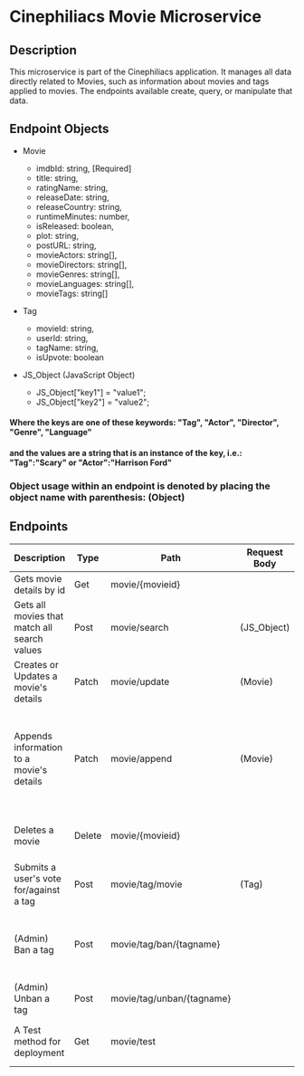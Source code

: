# Cinephiliacs Movie Microservice

## Description
This microservice is part of the Cinephiliacs application. It manages all data directly related to Movies, such as information about movies and tags applied to movies. The endpoints available create, query, or manipulate that data.

## Endpoint Objects
* Movie
  * imdbId: string, [Required]
  * title: string,
  * ratingName: string,
  * releaseDate: string,
  * releaseCountry: string,
  * runtimeMinutes: number,
  * isReleased: boolean,
  * plot: string,
  * postURL: string,
  * movieActors: string[],
  * movieDirectors: string[],
  * movieGenres: string[],
  * movieLanguages: string[],
  * movieTags: string[]

* Tag
  * movieId: string,
  * userId: string,
  * tagName: string,
  * isUpvote: boolean

* JS_Object (JavaScript Object)
  * JS_Object["key1"] = "value1";
  * JS_Object["key2"] = "value2";
#### Where the keys are one of these keywords: "Tag", "Actor", "Director", "Genre", "Language"
#### and the values are a string that is an instance of the key, i.e.: "Tag":"Scary" or "Actor":"Harrison Ford"

### Object usage within an endpoint is denoted by placing the object name with parenthesis: (Object)
## Endpoints
| Description                                  | Type   | Path                      | Request Body | Returned | Comments                                                                           |
|----------------------------------------------|--------|---------------------------|--------------|----------|------------------------------------------------------------------------------------|
| Gets movie details by id                     | Get    | movie/{movieid}           |              | (Movie)  |                                                                                    |
| Gets all movies that match all search values | Post   | movie/search              | (JS_Object)  | string[] | Returns an array of movieIDs                                                       |
| Creates or Updates a movie's details         | Patch  | movie/update              | (Movie)      |          | All values overwrite existing values.                                              |
| Appends information to a movie's details     | Patch  | movie/append              | (Movie)      |          | Missing properties remain unchanged. Array values are appended to existing values. |
| Deletes a movie                              | Delete | movie/{movieid}           |              |          | Also deletes associated information                                                |
| Submits a user's vote for/against a tag      | Post   | movie/tag/movie           | (Tag)        |          |                                                                                    |
| (Admin) Ban a tag                            | Post   | movie/tag/ban/{tagname}   |              |          | Banned tags are not returned with movie details                                    |
| (Admin) Unban a tag                          | Post   | movie/tag/unban/{tagname} |              |          |                                                                                    |
| A Test method for deployment                 | Get    | movie/test                |              | (Movie)  | Returns a hardcoded Movie object                                                                |
